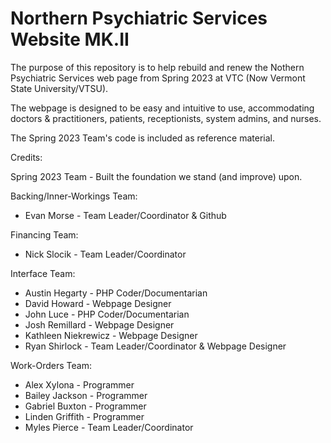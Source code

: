 # Northern Psychiatric Services Website MK.II

The purpose of this repository is to help rebuild and renew the Nothern Psychiatric Services 
web page from Spring 2023 at VTC (Now Vermont State University/VTSU). 

The webpage is designed to be easy and intuitive to use, accommodating doctors & practitioners,
patients, receptionists, system admins, and nurses. 

The Spring 2023 Team's code is included as reference material.

Credits:

  Spring 2023 Team - Built the foundation we stand (and improve) upon. 
 
  Backing/Inner-Workings Team:
  - Evan Morse - Team Leader/Coordinator & Github
 
  Financing Team:
  - Nick Slocik - Team Leader/Coordinator
 
  Interface Team:
  - Austin Hegarty - PHP Coder/Documentarian
  - David Howard - Webpage Designer
  - John Luce - PHP Coder/Documentarian
  - Josh Remillard - Webpage Designer
  - Kathleen Niekrewicz - Webpage Designer
  - Ryan Shirlock - Team Leader/Coordinator & Webpage Designer
 
  Work-Orders Team:
  - Alex Xylona - Programmer
  - Bailey Jackson - Programmer
  - Gabriel Buxton - Programmer
  - Linden Griffith - Programmer
  - Myles Pierce - Team Leader/Coordinator
